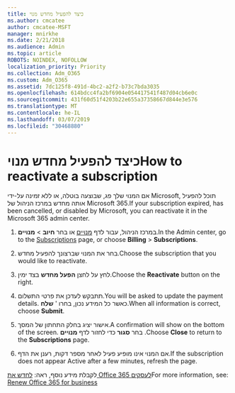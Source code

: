 ```yaml
---
title: כיצד להפעיל מחדש מנוי
ms.author: cmcatee
author: cmcatee-MSFT
manager: mnirkhe
ms.date: 2/21/2018
ms.audience: Admin
ms.topic: article
ROBOTS: NOINDEX, NOFOLLOW
localization_priority: Priority
ms.collection: Adm_O365
ms.custom: Adm_O365
ms.assetid: 7dc125f8-491d-4bc2-a2f2-b73c7bda3035
ms.openlocfilehash: 614bdcc4fa2bf6904e054417541f487d04cb6e0c
ms.sourcegitcommit: 431f60d51f4203b22e655a37358667d844e3e576
ms.translationtype: MT
ms.contentlocale: he-IL
ms.lasthandoff: 03/07/2019
ms.locfileid: "30468880"
---
```

# <a name="how-to-reactivate-a-subscription"></a><span data-ttu-id="a67b7-102">כיצד להפעיל מחדש מנוי</span><span class="sxs-lookup"><span data-stu-id="a67b7-102">How to reactivate a subscription</span></span>

<span data-ttu-id="a67b7-103">אם המנוי שלך פג, שבוצעה בוטלה, או ללא זמינה על-ידי Microsoft, תוכל להפעיל אותה מחדש במרכז הניהול של Microsoft 365.</span><span class="sxs-lookup"><span data-stu-id="a67b7-103">If your subscription expired, has been cancelled, or disabled by Microsoft, you can reactivate it in the Microsoft 365 admin center.</span></span>
  
1. <span data-ttu-id="a67b7-104">במרכז הניהול, עבור לדף [מנויים](https://go.microsoft.com/fwlink/p/?linkid=842054) או בחר **חיוב** \> **מנויים**.</span><span class="sxs-lookup"><span data-stu-id="a67b7-104">In the Admin center, go to the [Subscriptions](https://go.microsoft.com/fwlink/p/?linkid=842054) page, or choose **Billing** \> **Subscriptions**.</span></span>
    
2. <span data-ttu-id="a67b7-105">בחר את המנוי שברצונך להפעיל מחדש.</span><span class="sxs-lookup"><span data-stu-id="a67b7-105">Choose the subscription that you would like to reactivate.</span></span>
    
3. <span data-ttu-id="a67b7-106">לחץ על לחצן **הפעל מחדש** בצד ימין.</span><span class="sxs-lookup"><span data-stu-id="a67b7-106">Choose the **Reactivate** button on the right.</span></span> 
    
4. <span data-ttu-id="a67b7-107">תתבקש לעדכן את פרטי התשלום.</span><span class="sxs-lookup"><span data-stu-id="a67b7-107">You will be asked to update the payment details.</span></span> <span data-ttu-id="a67b7-108">כאשר כל המידע נכון, בחרו ' **שלח**.</span><span class="sxs-lookup"><span data-stu-id="a67b7-108">When all information is correct, choose **Submit**.</span></span>
    
5. <span data-ttu-id="a67b7-109">אישור יציג בחלק התחתון של המסך.</span><span class="sxs-lookup"><span data-stu-id="a67b7-109">A confirmation will show on the bottom of the screen.</span></span> <span data-ttu-id="a67b7-110">בחר **סגור** כדי לחזור לדף **מנויים** .</span><span class="sxs-lookup"><span data-stu-id="a67b7-110">Choose **Close** to return to the **Subscriptions** page.</span></span> 
    
6. <span data-ttu-id="a67b7-111">אם המנוי אינו מופיע פעיל לאחר מספר דקות, רענן את הדף.</span><span class="sxs-lookup"><span data-stu-id="a67b7-111">If the subscription does not appear Active after a few minutes, refresh the page.</span></span>
    
<span data-ttu-id="a67b7-112">לקבלת מידע נוסף, ראה: [לחדש את Office 365 לעסקים](https://support.office.com/article/8d83b530-f4ca-47f6-a666-e5791cbacc7e)</span><span class="sxs-lookup"><span data-stu-id="a67b7-112">For more information, see: [Renew Office 365 for business](https://support.office.com/article/8d83b530-f4ca-47f6-a666-e5791cbacc7e)</span></span>
  

